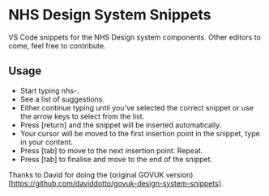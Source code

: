 # NHS Design System Snippets 
VS Code snippets for the NHS Design system components. Other editors to come, feel free to contribute. 

## Usage
- Start typing nhs-.
- See a list of suggestions.
- Either continue typing until you've selected the correct snippet or use the arrow keys to select from the list.
- Press [return] and the snippet will be inserted automatically.
- Your cursor will be moved to the first insertion point in the snippet, type in your content.
- Press [tab] to move to the next insertion point. Repeat.
- Press [tab] to finalise and move to the end of the snippet.

Thanks to David for doing the (original GOVUK version)[https://github.com/daviddotto/govuk-design-system-snippets].